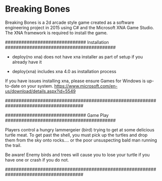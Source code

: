 # Breaking Bones

Breaking Bones is a 2d arcade style game created as a software engineering project in 2015 using C# and the Microsoft XNA Game Studio. The XNA framework is required to install the game.

############################## Installation #########################################


- deploy(no xna) does not have xna installer as part of setup if you already have it

- deploy(xna) includes xna 4.0 as installation process



If you have issues installing xna, please ensure Games for Windows is up-to-date on your system.
https://www.microsoft.com/en-us/download/details.aspx?id=5549

#####################################################################################


############################## Game Play #########################################

Players control a hungry lammergeier (bird) trying to get at some delicious turtle meat. To get past
the shell, you must pick up the turtles and drop them from the sky onto rocks.... or the poor 
unsuspecting bald man running the trail. 

Be aware! Enemy birds and trees will cause you to lose your turtle if you have one or crash
if you do not. 

#####################################################################################
